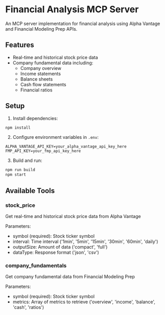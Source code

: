 # Financial Analysis MCP Server

An MCP server implementation for financial analysis using Alpha Vantage and Financial Modeling Prep APIs.

## Features

- Real-time and historical stock price data
- Company fundamental data including:
  - Company overview
  - Income statements
  - Balance sheets
  - Cash flow statements
  - Financial ratios

## Setup

1. Install dependencies:
```bash
npm install
```

2. Configure environment variables in `.env`:
```
ALPHA_VANTAGE_API_KEY=your_alpha_vantage_api_key_here
FMP_API_KEY=your_fmp_api_key_here
```

3. Build and run:
```bash
npm run build
npm start
```

## Available Tools

### stock_price
Get real-time and historical stock price data from Alpha Vantage

Parameters:
- symbol (required): Stock ticker symbol
- interval: Time interval ('1min', '5min', '15min', '30min', '60min', 'daily')
- outputSize: Amount of data ('compact', 'full')
- dataType: Response format ('json', 'csv')

### company_fundamentals
Get company fundamental data from Financial Modeling Prep

Parameters:
- symbol (required): Stock ticker symbol
- metrics: Array of metrics to retrieve ('overview', 'income', 'balance', 'cash', 'ratios')